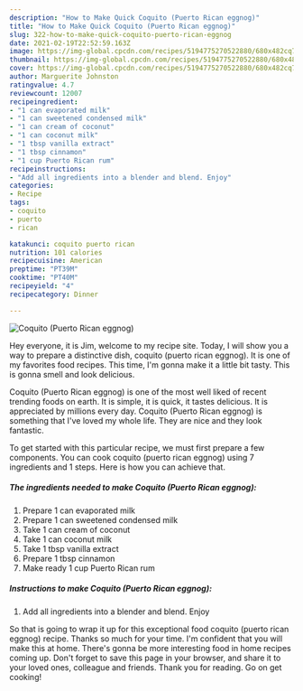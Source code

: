 ```yaml
---
description: "How to Make Quick Coquito (Puerto Rican eggnog)"
title: "How to Make Quick Coquito (Puerto Rican eggnog)"
slug: 322-how-to-make-quick-coquito-puerto-rican-eggnog
date: 2021-02-19T22:52:59.163Z
image: https://img-global.cpcdn.com/recipes/5194775270522880/680x482cq70/coquito-puerto-rican-eggnog-recipe-main-photo.jpg
thumbnail: https://img-global.cpcdn.com/recipes/5194775270522880/680x482cq70/coquito-puerto-rican-eggnog-recipe-main-photo.jpg
cover: https://img-global.cpcdn.com/recipes/5194775270522880/680x482cq70/coquito-puerto-rican-eggnog-recipe-main-photo.jpg
author: Marguerite Johnston
ratingvalue: 4.7
reviewcount: 12007
recipeingredient:
- "1 can evaporated milk"
- "1 can sweetened condensed milk"
- "1 can cream of coconut"
- "1 can coconut milk"
- "1 tbsp vanilla extract"
- "1 tbsp cinnamon"
- "1 cup Puerto Rican rum"
recipeinstructions:
- "Add all ingredients into a blender and blend. Enjoy"
categories:
- Recipe
tags:
- coquito
- puerto
- rican

katakunci: coquito puerto rican 
nutrition: 101 calories
recipecuisine: American
preptime: "PT39M"
cooktime: "PT40M"
recipeyield: "4"
recipecategory: Dinner

---
```



![Coquito (Puerto Rican eggnog)](https://img-global.cpcdn.com/recipes/5194775270522880/680x482cq70/coquito-puerto-rican-eggnog-recipe-main-photo.jpg)

Hey everyone, it is Jim, welcome to my recipe site. Today, I will show you a way to prepare a distinctive dish, coquito (puerto rican eggnog). It is one of my favorites food recipes. This time, I'm gonna make it a little bit tasty. This is gonna smell and look delicious.



Coquito (Puerto Rican eggnog) is one of the most well liked of recent trending foods on earth. It is simple, it is quick, it tastes delicious. It is appreciated by millions every day. Coquito (Puerto Rican eggnog) is something that I've loved my whole life. They are nice and they look fantastic.


To get started with this particular recipe, we must first prepare a few components. You can cook coquito (puerto rican eggnog) using 7 ingredients and 1 steps. Here is how you can achieve that.

<!--inarticleads1-->

##### The ingredients needed to make Coquito (Puerto Rican eggnog):

1. Prepare 1 can evaporated milk
1. Prepare 1 can sweetened condensed milk
1. Take 1 can cream of coconut
1. Take 1 can coconut milk
1. Take 1 tbsp vanilla extract
1. Prepare 1 tbsp cinnamon
1. Make ready 1 cup Puerto Rican rum




<!--inarticleads2-->

##### Instructions to make Coquito (Puerto Rican eggnog):

1. Add all ingredients into a blender and blend. Enjoy




So that is going to wrap it up for this exceptional food coquito (puerto rican eggnog) recipe. Thanks so much for your time. I'm confident that you will make this at home. There's gonna be more interesting food in home recipes coming up. Don't forget to save this page in your browser, and share it to your loved ones, colleague and friends. Thank you for reading. Go on get cooking!
